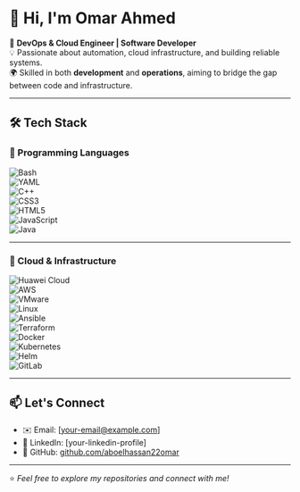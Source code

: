 # 👋 Hi, I'm Omar Ahmed  

🚀 **DevOps & Cloud Engineer | Software Developer**  
💡 Passionate about automation, cloud infrastructure, and building reliable systems.  
🌍 Skilled in both **development** and **operations**, aiming to bridge the gap between code and infrastructure.  

---

## 🛠️ Tech Stack  

### 🔹 Programming Languages  
![Bash](https://img.shields.io/badge/Bash-4EAA25?style=for-the-badge&logo=gnu-bash&logoColor=white)  
![YAML](https://img.shields.io/badge/YAML-000000?style=for-the-badge&logo=yaml&logoColor=white)  
![C++](https://img.shields.io/badge/C++-00599C?style=for-the-badge&logo=cplusplus&logoColor=white)  
![CSS3](https://img.shields.io/badge/CSS3-1572B6?style=for-the-badge&logo=css3&logoColor=white)  
![HTML5](https://img.shields.io/badge/HTML5-E34F26?style=for-the-badge&logo=html5&logoColor=white)  
![JavaScript](https://img.shields.io/badge/JavaScript-F7DF1E?style=for-the-badge&logo=javascript&logoColor=black)  
![Java](https://img.shields.io/badge/Java-007396?style=for-the-badge&logo=java&logoColor=white)  

---

### 🔹 Cloud & Infrastructure  
![Huawei Cloud](https://img.shields.io/badge/Huawei%20Cloud-D6001C?style=for-the-badge&logo=huawei&logoColor=white)  
![AWS](https://img.shields.io/badge/Amazon%20AWS-232F3E?style=for-the-badge&logo=amazon-aws&logoColor=white)  
![VMware](https://img.shields.io/badge/VMware-607078?style=for-the-badge&logo=vmware&logoColor=white)  
![Linux](https://img.shields.io/badge/Linux-FCC624?style=for-the-badge&logo=linux&logoColor=black)  
![Ansible](https://img.shields.io/badge/Ansible-EE0000?style=for-the-badge&logo=ansible&logoColor=white)  
![Terraform](https://img.shields.io/badge/Terraform-623CE4?style=for-the-badge&logo=terraform&logoColor=white)  
![Docker](https://img.shields.io/badge/Docker-2496ED?style=for-the-badge&logo=docker&logoColor=white)  
![Kubernetes](https://img.shields.io/badge/Kubernetes-326CE5?style=for-the-badge&logo=kubernetes&logoColor=white)  
![Helm](https://img.shields.io/badge/Helm-0F1689?style=for-the-badge&logo=helm&logoColor=white)  
![GitLab](https://img.shields.io/badge/GitLab-FC6D26?style=for-the-badge&logo=gitlab&logoColor=white)  

---

## 📫 Let's Connect  

- ✉️ Email: [your-email@example.com]  
- 💼 LinkedIn: [your-linkedin-profile]  
- 🐙 GitHub: [github.com/aboelhassan22omar](https://github.com/aboelhassan22omar)  

---

⭐ *Feel free to explore my repositories and connect with me!*  
